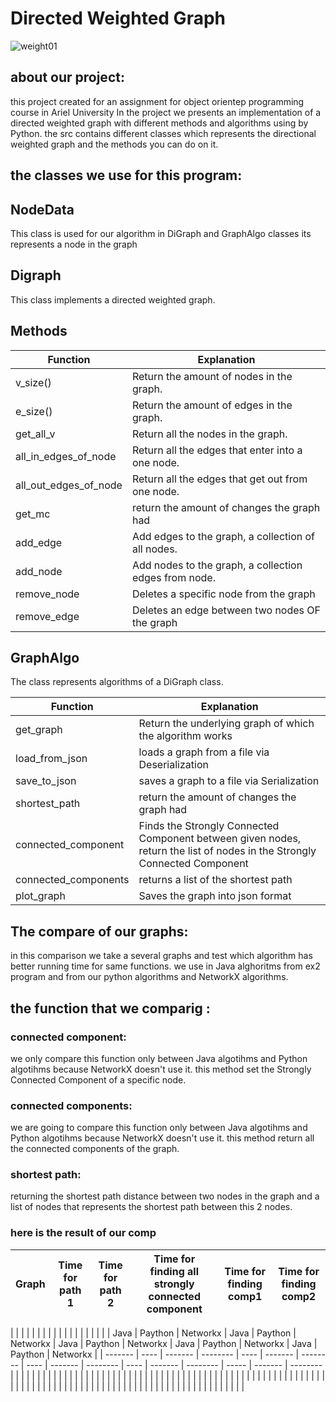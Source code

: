 # Directed Weighted Graph
![weight01](https://user-images.githubusercontent.com/74146562/104093717-f4c32800-5294-11eb-866b-8a922a9afa9d.gif)

## about our project:
this project created for an assignment for object orientep programming course in Ariel University
In the project we presents an implementation of a directed weighted graph with different methods and algorithms using by Python.
the src contains different classes which represents the directional weighted graph and the methods you can do on it.

## the classes we use for this program:

## NodeData
This class is used for our algorithm in  DiGraph and GraphAlgo classes its represents a node in the graph

## Digraph
This class implements a directed weighted graph.

## Methods

| Function  | Explanation |
| ------------- | ------------- |
|   v_size()   |  Return the amount of nodes in the graph.    |
|    e_size()  |    Return the amount of edges in the graph.  |
|   get_all_v   |   Return all the nodes in the graph.   |
|    all_in_edges_of_node  |   Return all the edges that enter into a one node.   |
|    all_out_edges_of_node | Return all the edges that get out from one node.    |
|   get_mc   | return the amount of changes the graph had  |
|    add_edge  |  Add  edges to the graph, a collection of all nodes.    |
|     add_node |   Add nodes to the graph, a collection edges from node.  |
|     remove_node |  Deletes a specific node from the graph   |
|    remove_edge  | Deletes an edge between two nodes OF the graph     |


## GraphAlgo
The class represents algorithms of a DiGraph class.

| Function  | Explanation |
| ------------- | ------------- |
|   get_graph   | Return the underlying graph of which the algorithm works    |
|    load_from_json  |   loads a graph from a file via Deserialization  |
|   save_to_json   |  saves a graph to a file via Serialization   |
|  shortest_path  | return the amount of changes the graph had  |
|    connected_component  | Finds the Strongly Connected Component  between given nodes, return the list of nodes in the Strongly Connected Component    |
|     connected_components |  returns a list of the shortest path  |
|    plot_graph |  Saves the graph into json format   |

## The compare of our graphs:
in this comparison we take a several graphs and test which algorithm has better running time for same functions. we use in Java alghoritms from ex2 program and from our python algorithms and  NetworkX algorithms.

## the function that we comparig :

### connected component: 
we only compare this function only between Java algotihms and Python algotihms because NetworkX doesn't use it.
this method set the Strongly Connected Component  of a specific node.
### connected components:
we are going to compare this function only between Java algotihms and Python algotihms because NetworkX doesn't use it. this method return all the connected components of the graph.

### shortest path:
returning the shortest path distance between two nodes in the graph and a list of nodes that represents the shortest path between this 2 nodes. 

### here is the result of our comp

| Graph  | Time for path 1 | Time for path 2 | Time for finding all strongly connected component  | Time for finding comp1 |  Time for finding comp2 |
| -----  | --------------- | --------------- | -------------------------------------------------  | ---------------------- |  ---------------------- |

|         |      |         |          |       |         |          |       |         |          |       |         |          |       |         |           |
|         | Java | Paython | Networkx |  Java | Paython | Networkx |  Java | Paython | Networkx |  Java | Paython | Networkx |  Java | Paython | Networkx |
| ------- | ---- | ------- | -------- |  ---- | ------- | -------- |  ---- | ------- | -------- |  ---- | ------- | -------- | ----- | ------- | -------- |
|         |      |         |          |       |         |          |       |         |          |       |         |          |       |         |           |
|         |      |         |          |       |         |          |       |         |          |       |         |          |       |         |           |
|         |      |         |          |       |         |          |       |         |          |       |         |          |       |         |           |
|         |      |         |          |       |         |          |       |         |          |       |         |          |       |         |           |
|         |      |         |          |       |         |          |       |         |          |       |         |          |       |         |           |
|         |      |         |          |       |         |          |       |         |          |       |         |          |       |         |           |


